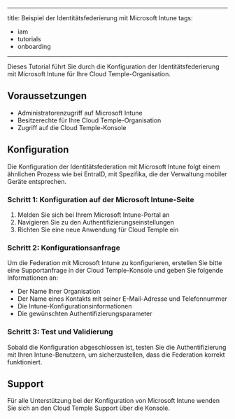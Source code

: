

---
title: Beispiel der Identitätsfederierung mit Microsoft Intune
tags:
  - iam
  - tutorials
  - onboarding
---

Dieses Tutorial führt Sie durch die Konfiguration der Identitätsfederierung mit Microsoft Intune für Ihre Cloud Temple-Organisation.



## Voraussetzungen

- Administratorenzugriff auf Microsoft Intune
- Besitzerechte für Ihre Cloud Temple-Organisation
- Zugriff auf die Cloud Temple-Konsole



## Konfiguration

Die Konfiguration der Identitätsfederation mit Microsoft Intune folgt einem ähnlichen Prozess wie bei EntraID, mit Spezifika, die der Verwaltung mobiler Geräte entsprechen.



### Schritt 1: Konfiguration auf der Microsoft Intune-Seite

1. Melden Sie sich bei Ihrem Microsoft Intune-Portal an  
2. Navigieren Sie zu den Authentifizierungseinstellungen  
3. Richten Sie eine neue Anwendung für Cloud Temple ein



### Schritt 2: Konfigurationsanfrage

Um die Federation mit Microsoft Intune zu konfigurieren, erstellen Sie bitte eine Supportanfrage in der Cloud Temple-Konsole und geben Sie folgende Informationen an:

- Der Name Ihrer Organisation
- Der Name eines Kontakts mit seiner E-Mail-Adresse und Telefonnummer
- Die Intune-Konfigurationsinformationen
- Die gewünschten Authentifizierungsparameter



### Schritt 3: Test und Validierung

Sobald die Konfiguration abgeschlossen ist, testen Sie die Authentifizierung mit Ihren Intune-Benutzern, um sicherzustellen, dass die Federation korrekt funktioniert.



## Support

Für alle Unterstützung bei der Konfiguration von Microsoft Intune wenden Sie sich an den Cloud Temple Support über die Konsole.